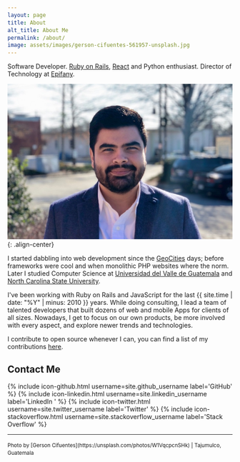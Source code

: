 ```yaml
---
layout: page
title: About
alt_title: About Me
permalink: /about/
image: assets/images/gerson-cifuentes-561957-unsplash.jpg
---
```


Software Developer. [Ruby on Rails](http://rubyonrails.org/),
[React](https://reactjs.org) and Python enthusiast. Director of Technology at
[Epifany](http://epifany.com/).

![Leonel](/assets/images/leonel.jpg){: .align-center}

I started dabbling into web development since the
[GeoCities](https://en.wikipedia.org/wiki/Yahoo!_GeoCities) days; before
frameworks were cool and when monolithic PHP websites where the norm. Later I
studied Computer Science at
[Universidad del Valle de Guatemala](http://uvg.edu.gt/) and
[North Carolina State University](https://www.ncsu.edu/).

I've been working with Ruby on Rails and JavaScript for the last
{{ site.time | date: "%Y" | minus: 2010 }} years. While doing consulting, I
lead a team of talented developers that built dozens of web and mobile Apps for
clients of all sizes. Nowadays, I get to focus on our own products, be more
involved with every aspect, and explore newer trends and technologies.

I contribute to open source whenever I can, you can find a list of my
contributions [here](/os).

## Contact Me

{% include icon-github.html username=site.github_username label='GitHub' %}
{% include icon-linkedin.html username=site.linkedin_username label='LinkedIn ' %}
{% include icon-twitter.html username=site.twitter_username label='Twitter' %}
{% include icon-stackoverflow.html username=site.stackoverflow_username label='Stack Overflow' %}

___

<small>
  Photo by [Gerson Cifuentes](https://unsplash.com/photos/W1VqcpcnSHk) |
  Tajumulco, Guatemala
</small>
